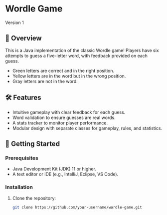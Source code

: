# Wordle Game  

Version 1

## 📖 Overview  

This is a Java implementation of the classic Wordle game! Players have six attempts to guess a five-letter word, with feedback provided on each guess.  
- Green letters are correct and in the right position.  
- Yellow letters are in the word but in the wrong position.  
- Gray letters are not in the word.  

## 🛠️ Features  

- Intuitive gameplay with clear feedback for each guess.  
- Word validation to ensure guesses are real words.  
- A stats tracker to monitor player performance.  
- Modular design with separate classes for gameplay, rules, and statistics.  

## 🚀 Getting Started  

### Prerequisites  

- Java Development Kit (JDK) 11 or higher.  
- A text editor or IDE (e.g., IntelliJ, Eclipse, VS Code).  

### Installation  

1. Clone the repository:  
   ```bash
   git clone https://github.com/your-username/wordle-game.git
